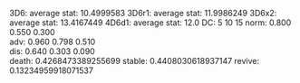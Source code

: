 3D6:
average stat: 10.4999583
3D6r1:
average stat: 11.9986249
3D6x2:
average stat: 13.4167449
4D6d1:
average stat: 12.0
DC:	5	10	15
norm:	0.800	0.550	0.300	
adv:	0.960	0.798	0.510	
dis:	0.640	0.303	0.090	
death:	0.4268473389255699
stable:	0.4408030618937147
revive:	0.13234959918071537
